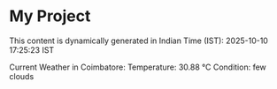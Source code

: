 # My Project

This content is dynamically generated in Indian Time (IST): 2025-10-10 17:25:23 IST


Current Weather in Coimbatore:
Temperature: 30.88 °C
Condition: few clouds
